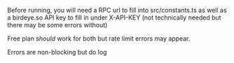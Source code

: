 Before running, you will need a RPC url to fill into src/constants.ts as well as a birdeye.so API key to fill in under X-API-KEY (not technically needed but there may be some errors without)

Free plan *should* work for both but rate limit errors may appear.

Errors are non-blocking but do log